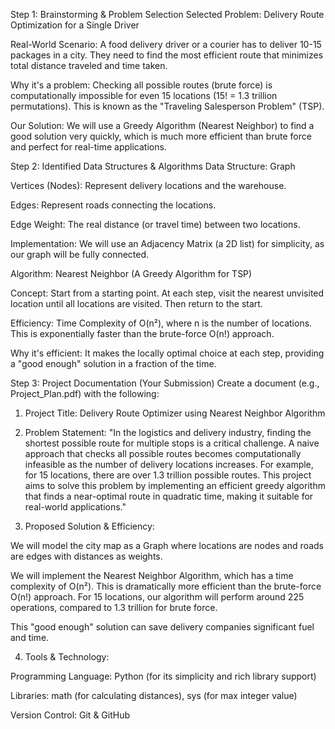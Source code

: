 Step 1: Brainstorming & Problem Selection
Selected Problem: Delivery Route Optimization for a Single Driver

Real-World Scenario: A food delivery driver or a courier has to deliver 10-15 packages in a city. They need to find the most efficient route that minimizes total distance traveled and time taken.

Why it's a problem: Checking all possible routes (brute force) is computationally impossible for even 15 locations (15! = 1.3 trillion permutations). This is known as the "Traveling Salesperson Problem" (TSP).

Our Solution: We will use a Greedy Algorithm (Nearest Neighbor) to find a good solution very quickly, which is much more efficient than brute force and perfect for real-time applications.

Step 2: Identified Data Structures & Algorithms
Data Structure: Graph

Vertices (Nodes): Represent delivery locations and the warehouse.

Edges: Represent roads connecting the locations.

Edge Weight: The real distance (or travel time) between two locations.

Implementation: We will use an Adjacency Matrix (a 2D list) for simplicity, as our graph will be fully connected.

Algorithm: Nearest Neighbor (A Greedy Algorithm for TSP)

Concept: Start from a starting point. At each step, visit the nearest unvisited location until all locations are visited. Then return to the start.

Efficiency: Time Complexity of O(n²), where n is the number of locations. This is exponentially faster than the brute-force O(n!) approach.

Why it's efficient: It makes the locally optimal choice at each step, providing a "good enough" solution in a fraction of the time.

Step 3: Project Documentation (Your Submission)
Create a document (e.g., Project_Plan.pdf) with the following:

1. Project Title: Delivery Route Optimizer using Nearest Neighbor Algorithm

2. Problem Statement:
"In the logistics and delivery industry, finding the shortest possible route for multiple stops is a critical challenge. A naive approach that checks all possible routes becomes computationally infeasible as the number of delivery locations increases. For example, for 15 locations, there are over 1.3 trillion possible routes. This project aims to solve this problem by implementing an efficient greedy algorithm that finds a near-optimal route in quadratic time, making it suitable for real-world applications."

3. Proposed Solution & Efficiency:

We will model the city map as a Graph where locations are nodes and roads are edges with distances as weights.

We will implement the Nearest Neighbor Algorithm, which has a time complexity of O(n²). This is dramatically more efficient than the brute-force O(n!) approach. For 15 locations, our algorithm will perform around 225 operations, compared to 1.3 trillion for brute force.

This "good enough" solution can save delivery companies significant fuel and time.

4. Tools & Technology:

Programming Language: Python (for its simplicity and rich library support)

Libraries: math (for calculating distances), sys (for max integer value)

Version Control: Git & GitHub

